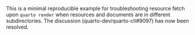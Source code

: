 This is a minimal reproducible example for troubleshooting resource fetch upon `quarto render` when resources and documents are in different subdirectories. The discussion (quarto-dev/quarto-cli#9097) has now been resolved.
